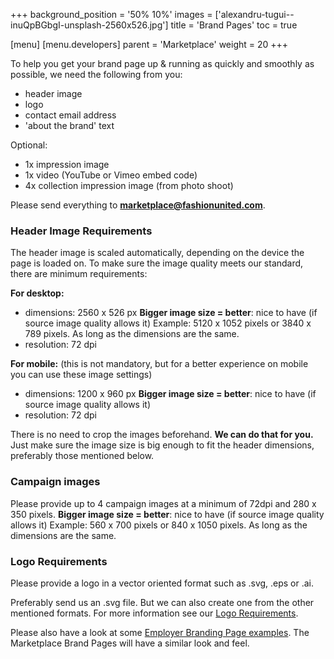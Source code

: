 +++
background_position = '50% 10%'
images = ['alexandru-tugui--inuQpBGbgI-unsplash-2560x526.jpg']
title = 'Brand Pages'
toc = true

[menu]
  [menu.developers]
    parent = 'Marketplace'
    weight = 20
+++

To help you get your brand page up & running as quickly and smoothly as
possible, we need the following from you:

- header image
- logo
- contact email address
- 'about the brand' text

Optional:

- 1x impression image
- 1x video (YouTube or Vimeo embed code)
- 4x collection impression image (from photo shoot)

Please send everything to **marketplace@fashionunited.com**.

### Header Image Requirements

The header image is scaled automatically, depending on the device the page is
loaded on. To make sure the image quality meets our standard, there are minimum
requirements:

**For desktop:**

- dimensions: 2560 x 526 px **Bigger image size = better**: nice to have (if
  source image quality allows it) Example: 5120 x 1052 pixels or 3840 x 789
  pixels. As long as the dimensions are the same.
- resolution: 72 dpi

**For mobile:** (this is not mandatory, but for a better experience on mobile
you can use these image settings)

- dimensions: 1200 x 960 px **Bigger image size = better**: nice to have (if
  source image quality allows it)
- resolution: 72 dpi

There is no need to crop the images beforehand. **We can do that for you.** Just
make sure the image size is big enough to fit the header dimensions, preferably
those mentioned below.

### Campaign images

Please provide up to 4 campaign images at a minimum of 72dpi and 280 x 350
pixels. **Bigger image size = better**: nice to have (if source image quality
allows it) Example: 560 x 700 pixels or 840 x 1050 pixels. As long as the
dimensions are the same.

### Logo Requirements

Please provide a logo in a vector oriented format such as .svg, .eps or .ai.

Preferably send us an .svg file. But we can also create one from the other
mentioned formats. For more information see our
[Logo Requirements](https://developer.fashionunited.com/docs/logo/).

Please also have a look at some
[Employer Branding Page examples](https://fashionunited.com/company/recruitment-solutions/employer-branding/).
The Marketplace Brand Pages will have a similar look and feel.
